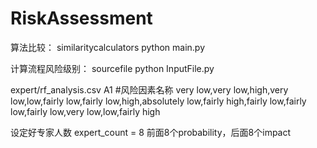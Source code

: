 # RiskAssessment

算法比较：
similaritycalculators python main.py

计算流程风险级别：
sourcefile python InputFile.py

expert/rf_analysis.csv
A1 #风险因素名称
very low,very low,high,very low,low,fairly low,fairly low,high,absolutely low,fairly high,fairly low,fairly low,fairly low,very low,low,fairly high

设定好专家人数 expert_count = 8
前面8个probability，后面8个impact
